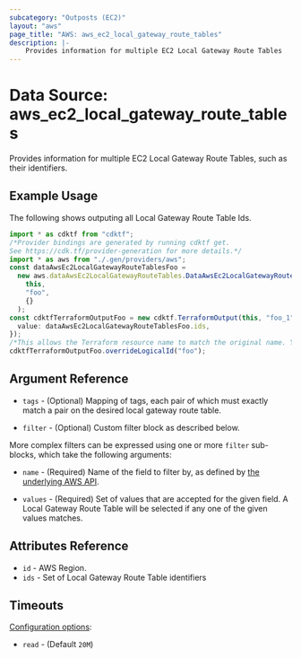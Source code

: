 ```yaml
---
subcategory: "Outposts (EC2)"
layout: "aws"
page_title: "AWS: aws_ec2_local_gateway_route_tables"
description: |-
    Provides information for multiple EC2 Local Gateway Route Tables
---
```


# Data Source: aws\_ec2\_local\_gateway\_route\_tables

Provides information for multiple EC2 Local Gateway Route Tables, such as their identifiers.

## Example Usage

The following shows outputing all Local Gateway Route Table Ids.

```typescript
import * as cdktf from "cdktf";
/*Provider bindings are generated by running cdktf get.
See https://cdk.tf/provider-generation for more details.*/
import * as aws from "./.gen/providers/aws";
const dataAwsEc2LocalGatewayRouteTablesFoo =
  new aws.dataAwsEc2LocalGatewayRouteTables.DataAwsEc2LocalGatewayRouteTables(
    this,
    "foo",
    {}
  );
const cdktfTerraformOutputFoo = new cdktf.TerraformOutput(this, "foo_1", {
  value: dataAwsEc2LocalGatewayRouteTablesFoo.ids,
});
/*This allows the Terraform resource name to match the original name. You can remove the call if you don't need them to match.*/
cdktfTerraformOutputFoo.overrideLogicalId("foo");

```

## Argument Reference

*   `tags` - (Optional) Mapping of tags, each pair of which must exactly match
    a pair on the desired local gateway route table.

*   `filter` - (Optional) Custom filter block as described below.

More complex filters can be expressed using one or more `filter` sub-blocks,
which take the following arguments:

*   `name` - (Required) Name of the field to filter by, as defined by
    [the underlying AWS API](https://docs.aws.amazon.com/AWSEC2/latest/APIReference/API_DescribeLocalGatewayRouteTables.html).

*   `values` - (Required) Set of values that are accepted for the given field.
    A Local Gateway Route Table will be selected if any one of the given values matches.

## Attributes Reference

* `id` - AWS Region.
* `ids` - Set of Local Gateway Route Table identifiers

## Timeouts

[Configuration options](https://developer.hashicorp.com/terraform/language/resources/syntax#operation-timeouts):

* `read` - (Default `20M`)
